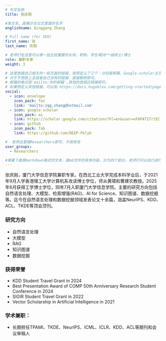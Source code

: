 ```yaml
---
# 中文名称
title: 张庆刚

#英文名，是展示在论文里面的名字
englishname: Qinggang Zhang

# Full name (for SEO)
first_name: 张
last_name: 庆刚

# 老师们在这里可以填一些比较重要的头衔、职称，学生填20**级硕士/博士
role: 兼职专家
weight: 3

# 这里放跟自己相关的一些页面的链接，我预定义了三个：分别是邮箱、Google-scholar主页和github主页
# 对于不想放上去或者自己没有的链接，直接删除即可。
# 邮箱的格式是'mailto:你的邮箱',其他的放相应链接即可。
# 如果想定义其他链接，可以到 https://docs.hugoblox.com/getting-started/page-builder/#icons 上去找图标，或者直接放在下面的详细介绍上
social:
  - icon: envelope
    icon_pack: fas
    link: 'mailto:zqg.zhang@hotmail.com'
  - icon: google-scholar
    icon_pack: ai
    link: https://scholar.google.com/citations?hl=en&user=eF8PATI7r3IC
  - icon: github
    icon_pack: fab
    link: https://github.com/DEEP-PolyU

#  老师这里填Researchers即可，不用修改
user_groups:
  - Researchers

#接着下面是markdown格式的文本，是md文件的具体内容，分为四个部分，老师们可以自行进行修改、删减和添加
---
```

<!-- 以下内容一定要遵循markdown语法 -->
<!-- ###代表的是以三级标题的形式展示后面的文本，* 代表以列表的形式展示后面的文本-->


<!-- 老师的简要介绍 -->
张庆刚，厦门大学信息学院兼职专家。在西北工业大学完成本科学业后，于2021年9月入学香港理工大学计算机系攻读博士学位，师从黄啸和曹建农教授。2025年6月获得工学博士学位，同年7月入职厦门大学信息学院。主要的研究方向包括自然语言处理、大模型、检索增强(RAG)、AI for Science、知识图谱、数据挖掘等。迄今在自然语言处理和数据挖掘领域发表论文十余篇，涵盖NeurIPS、KDD、ACL、TKDE等顶会顶刊。

### 研究方向
* 自然语言处理
* 大模型
* RAG
* 知识图谱
* 数据挖掘

### 获得荣誉
* KDD Student Travel Grant in 2024
* Best Presentation Award of COMP 50th Anniversary Research Student Conference in 2024
* SIGIR Student Travel Grant in 2022
* Vector Scholarship in Artificial Intelligence in 2021

### 学术兼职：
* 长期担任TPAMI、TKDE、NeurIPS、ICML、ICLR、KDD、ACL等期刊和会议审稿人

